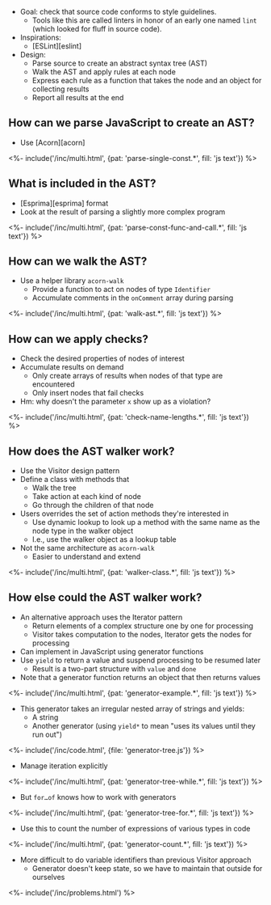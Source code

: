 ---
---

-   Goal: check that source code conforms to style guidelines.
    -   Tools like this are called <g key="linter">linters</g> in honor of an early one named `lint`
        (which looked for fluff in source code).
-   Inspirations:
    -   [ESLint][eslint]
-   Design:
    -   Parse source to create an <g key="abstract_syntax_tree">abstract syntax tree</g> (AST)
    -   <g key="walk_tree">Walk</g> the AST and apply rules at each node
    -   Express each rule as a function that takes the node and an object for collecting results
    -   Report all results at the end

## How can we parse JavaScript to create an AST?

-   Use [Acorn][acorn]

<%- include('/inc/multi.html', {pat: 'parse-single-const.*', fill: 'js text'}) %>

## What is included in the AST?

-   [Esprima][esprima] format
-   Look at the result of parsing a slightly more complex program

<%- include('/inc/multi.html', {pat: 'parse-const-func-and-call.*', fill: 'js text'}) %>

## How can we walk the AST?

-   Use a helper library `acorn-walk`
    -   Provide a function to act on nodes of type `Identifier`
    -   Accumulate comments in the `onComment` array during parsing

<%- include('/inc/multi.html', {pat: 'walk-ast.*', fill: 'js text'}) %>

## How can we apply checks?

-   Check the desired properties of nodes of interest
-   Accumulate results on demand
    -   Only create arrays of results when nodes of that type are encountered
    -   Only insert nodes that fail checks
-   Hm: why doesn't the parameter `x` show up as a violation?

<%- include('/inc/multi.html', {pat: 'check-name-lengths.*', fill: 'js text'}) %>

## How does the AST walker work?

-   Use the <g key="visitor_pattern">Visitor</g> design pattern
-   Define a class with methods that
    -   Walk the tree
    -   Take action at each kind of node
    -   Go through the children of that node
-   Users overrides the set of action methods they're interested in
    -   Use <g key="dynamic_lookup">dynamic lookup</g> to look up a method
        with the same name as the node type in the walker object
    -   I.e., use the walker object as a lookup table
-   Not the same architecture as `acorn-walk`
    -   Easier to understand and extend

<%- include('/inc/multi.html', {pat: 'walker-class.*', fill: 'js text'}) %>

## How else could the AST walker work?

-   An alternative approach uses the <g key="iterator_pattern">Iterator</g> pattern
    -   Return elements of a complex structure one by one for processing
    -   Visitor takes computation to the nodes, Iterator gets the nodes for processing
-   Can implement in JavaScript using <g key="generator_function">generator functions</g>
-   Use `yield` to return a value and suspend processing to be resumed later
    -   Result is a two-part structure with `value` and `done`
-   Note that a generator function returns an object that then returns values

<%- include('/inc/multi.html', {pat: 'generator-example.*', fill: 'js text'}) %>

-   This generator takes an irregular nested array of strings and yields:
    -   A string
    -   Another generator (using `yield*` to mean "uses its values until they run out")

<%- include('/inc/code.html', {file: 'generator-tree.js'}) %>

-   Manage iteration explicitly

<%- include('/inc/multi.html', {pat: 'generator-tree-while.*', fill: 'js text'}) %>

-   But `for…of` knows how to work with generators

<%- include('/inc/multi.html', {pat: 'generator-tree-for.*', fill: 'js text'}) %>

-   Use this to count the number of expressions of various types in code

<%- include('/inc/multi.html', {pat: 'generator-count.*', fill: 'js text'}) %>

-   More difficult to do variable identifiers than previous Visitor approach
    -   Generator doesn't keep state, so we have to maintain that outside for ourselves

<%- include('/inc/problems.html') %>
